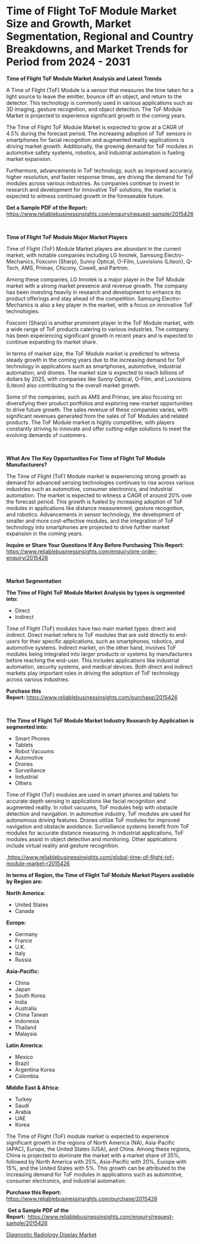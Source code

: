 <p><h1>Time of Flight ToF Module Market Size and Growth, Market Segmentation, Regional and Country Breakdowns, and Market Trends for Period from 2024 -  2031</h1></p><p><strong>Time of Flight ToF Module Market Analysis and Latest Trends</strong></p>
<p><p>A Time of Flight (ToF) Module is a sensor that measures the time taken for a light source to leave the emitter, bounce off an object, and return to the detector. This technology is commonly used in various applications such as 3D imaging, gesture recognition, and object detection. The ToF Module Market is projected to experience significant growth in the coming years.</p><p>The Time of Flight ToF Module Market is expected to grow at a CAGR of 4.5% during the forecast period. The increasing adoption of ToF sensors in smartphones for facial recognition and augmented reality applications is driving market growth. Additionally, the growing demand for ToF modules in automotive safety systems, robotics, and industrial automation is fueling market expansion.</p><p>Furthermore, advancements in ToF technology, such as improved accuracy, higher resolution, and faster response times, are driving the demand for ToF modules across various industries. As companies continue to invest in research and development for innovative ToF solutions, the market is expected to witness continued growth in the foreseeable future.</p></p>
<p><strong>Get a Sample PDF of the Report:&nbsp;</strong> <a href="https://www.reliablebusinessinsights.com/enquiry/request-sample/2015426">https://www.reliablebusinessinsights.com/enquiry/request-sample/2015426</a></p>
<p>&nbsp;</p>
<p><strong>Time of Flight ToF Module Major Market Players</strong></p>
<p><p>Time of Flight (ToF) Module Market players are abundant in the current market, with notable companies including LG Innotek, Samsung Electro-Mechanics, Foxconn (Sharp), Sunny Optical, O-Film, Luxvisions (Liteon), Q-Tech, AMS, Primax, Chicony, Cowell, and Partron. </p><p>Among these companies, LG Innotek is a major player in the ToF Module market with a strong market presence and revenue growth. The company has been investing heavily in research and development to enhance its product offerings and stay ahead of the competition. Samsung Electro-Mechanics is also a key player in the market, with a focus on innovative ToF technologies. </p><p>Foxconn (Sharp) is another prominent player in the ToF Module market, with a wide range of ToF products catering to various industries. The company has been experiencing significant growth in recent years and is expected to continue expanding its market share.</p><p>In terms of market size, the ToF Module market is predicted to witness steady growth in the coming years due to the increasing demand for ToF technology in applications such as smartphones, automotive, industrial automation, and drones. The market size is expected to reach billions of dollars by 2025, with companies like Sunny Optical, O-Film, and Luxvisions (Liteon) also contributing to the overall market growth.</p><p>Some of the companies, such as AMS and Primax, are also focusing on diversifying their product portfolios and exploring new market opportunities to drive future growth. The sales revenue of these companies varies, with significant revenues generated from the sales of ToF Modules and related products. The ToF Module market is highly competitive, with players constantly striving to innovate and offer cutting-edge solutions to meet the evolving demands of customers.</p></p>
<p>&nbsp;</p>
<p><strong>What Are The Key Opportunities For Time of Flight ToF Module Manufacturers?</strong></p>
<p><p>The Time of Flight (ToF) Module market is experiencing strong growth as demand for advanced sensing technologies continues to rise across various industries such as automotive, consumer electronics, and industrial automation. The market is expected to witness a CAGR of around 20% over the forecast period. This growth is fueled by increasing adoption of ToF modules in applications like distance measurement, gesture recognition, and robotics. Advancements in sensor technology, the development of smaller and more cost-effective modules, and the integration of ToF technology into smartphones are projected to drive further market expansion in the coming years.</p></p>
<p><strong>Inquire or Share Your Questions If Any Before Purchasing This Report:</strong> <a href="https://www.reliablebusinessinsights.com/enquiry/pre-order-enquiry/2015426">https://www.reliablebusinessinsights.com/enquiry/pre-order-enquiry/2015426</a></p>
<p>&nbsp;</p>
<p><strong>Market Segmentation</strong></p>
<p><strong>The Time of Flight ToF Module Market Analysis by types is segmented into:</strong></p>
<p><ul><li>Direct</li><li>Indirect</li></ul></p>
<p><p>Time of Flight (ToF) modules have two main market types: direct and indirect. Direct market refers to ToF modules that are sold directly to end-users for their specific applications, such as smartphones, robotics, and automotive systems. Indirect market, on the other hand, involves ToF modules being integrated into larger products or systems by manufacturers before reaching the end-user. This includes applications like industrial automation, security systems, and medical devices. Both direct and indirect markets play important roles in driving the adoption of ToF technology across various industries.</p></p>
<p><strong>Purchase this Report:&nbsp;</strong><a href="https://www.reliablebusinessinsights.com/purchase/2015426">https://www.reliablebusinessinsights.com/purchase/2015426</a></p>
<p>&nbsp;</p>
<p><strong>The Time of Flight ToF Module Market Industry Research by Application is segmented into:</strong></p>
<p><ul><li>Smart Phones</li><li>Tablets</li><li>Robot Vacuums</li><li>Automotive</li><li>Drones</li><li>Surveillance</li><li>Industrial</li><li>Others</li></ul></p>
<p><p>Time of Flight (ToF) modules are used in smart phones and tablets for accurate depth sensing in applications like facial recognition and augmented reality. In robot vacuums, ToF modules help with obstacle detection and navigation. In automotive industry, ToF modules are used for autonomous driving features. Drones utilize ToF modules for improved navigation and obstacle avoidance. Surveillance systems benefit from ToF modules for accurate distance measuring. In industrial applications, ToF modules assist in object detection and monitoring. Other applications include virtual reality and gesture recognition.</p></p>
<p><a href="https://www.reliablebusinessinsights.com/global-time-of-flight-tof-module-market-r2015426">&nbsp;https://www.reliablebusinessinsights.com/global-time-of-flight-tof-module-market-r2015426</a></p>
<p><strong>In terms of Region, the Time of Flight ToF Module Market Players available by Region are:</strong></p>
<p>
    <p> <strong> North America: </strong>
        <ul>
            <li>United States</li>
            <li>Canada</li>
        </ul>
        </p> 
    <p> <strong> Europe: </strong>
        <ul>
            <li>Germany</li>
            <li>France</li>
            <li>U.K.</li>
            <li>Italy</li>
            <li>Russia</li>
        </ul>
        </p> 
    <p> <strong> Asia-Pacific: </strong>
        <ul>
            <li>China</li>
            <li>Japan</li>
            <li>South Korea</li>
            <li>India</li>
            <li>Australia</li>
            <li>China Taiwan</li>
            <li>Indonesia</li>
            <li>Thailand</li>
            <li>Malaysia</li>
        </ul>
        </p> 
    <p> <strong> Latin America: </strong>
        <ul>
            <li>Mexico</li>
            <li>Brazil</li>
            <li>Argentina Korea</li>
            <li>Colombia</li>
        </ul>
        </p> 
    <p> <strong> Middle East & Africa: </strong>
        <ul>
            <li>Turkey</li>
            <li>Saudi</li>
            <li>Arabia</li>
            <li>UAE</li>
            <li>Korea</li>
        </ul>
    </p>
    </p>
<p><p>The Time of Flight (ToF) module market is expected to experience significant growth in the regions of North America (NA), Asia-Pacific (APAC), Europe, the United States (USA), and China. Among these regions, China is projected to dominate the market with a market share of 35%, followed by North America with 25%, Asia-Pacific with 20%, Europe with 15%, and the United States with 5%. This growth can be attributed to the increasing demand for ToF modules in applications such as automotive, consumer electronics, and industrial automation.</p></p>
<p><strong>Purchase this Report: </strong><a href="https://www.reliablebusinessinsights.com/purchase/2015426">https://www.reliablebusinessinsights.com/purchase/2015426</a></p>
<p>&nbsp;<strong>Get a Sample PDF of the Report:&nbsp;&nbsp;</strong><a href="https://www.reliablebusinessinsights.com/enquiry/request-sample/2015426">https://www.reliablebusinessinsights.com/enquiry/request-sample/2015426</a></p>
<p><strong></strong></p>
<p><p><a href="https://github.com/redneck06/Market-Research-Report-List-3/blob/main/diagnostic-radiology-display-market.md">Diagnostic Radiology Display Market</a></p></p>